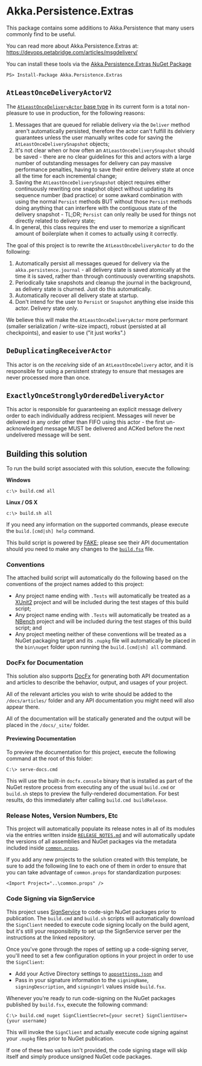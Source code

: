# Akka.Persistence.Extras
This package contains some additions to Akka.Persistence that many users commonly find to be useful.

You can read more about Akka.Persistence.Extras at: https://devops.petabridge.com/articles/msgdelivery/

You can install these tools via the [Akka.Persistence.Extras NuGet Package](https://www.nuget.org/packages/Akka.Persistence.Extras/)

```
PS> Install-Package Akka.Persistence.Extras
```

## `AtLeastOnceDeliveryActorV2`

The [`AtLeastOnceDeliveryActor` base type](https://getakka.net/api/Akka.Persistence.AtLeastOnceDeliveryActor.html) in its current form is a total non-pleasure to use in production, for the following reasons:

1. Messages that are queued for reliable delivery via the `Deliver` method aren't automatically persisted, therefore the actor can't fulfill its delviery guarantees unless the user manually writes code for saving the `AtLeastOnceDeliverySnapshot` objects;
2. It's not clear when or how often an `AtLeastOnceDeliverySnapshot` should be saved - there are no clear guidelines for this and actors with a large number of outstanding messages for delivery can pay massive performance penalties, having to save their entire delivery state at once all the time for each incremental change;
3. Saving the `AtLeastOnceDeliverySnapshot` object requires either continuously rewriting one snapshot object without updating its sequence number (bad practice) or some awkard combination with using the normal `Persist` methods BUT without those `Persist` methods doing anything that can interfere with the contiguous state of the delivery snapshot - TL;DR; `Persist` can only really be used for things not directly related to delivery state;
4. In general, this class requires the end user to memorize a significant amount of boilerplate when it comes to actually using it correctly.

The goal of this project is to rewrite the `AtLeastOnceDeliveryActor` to do the following:

1. Automatically persist all messages queued for delivery via the `akka.persistence.journal` - all delivery state is saved atomically at the time it is saved, rather than through continuously overwriting snapshots.
2. Periodically take snapshots and cleanup the journal in the background, as delivery state is churned. Just do this automatically.
3. Automatically recover all delivery state at startup.
4. Don't intend for the user to `Persist` or `Snapshot` anything else inside this actor. Delivery state only. 

We believe this will make the `AtLeastOnceDeliveryActor` more performant (smaller serialization / write-size impact), robust (persisted at all checkpoints), and easier to use ("it just works".)

## `DeDuplicatingReceiverActor`
This actor is on the _receiving_ side of an `AtLeastOnceDelivery` actor, and it is responsible for using a persistent strategy to ensure that messages are never processed more than once.

## `ExactlyOnceStronglyOrderedDeliveryActor`
This actor is responsible for guaranteeing an explicit message delivery order to each individually address recipient. Messages will never be delivered in any order other than FIFO using this actor - the first un-acknowledged message MUST be delivered and ACKed before the next undelivered message will be sent.

## Building this solution
To run the build script associated with this solution, execute the following:

**Windows**
```
c:\> build.cmd all
```

**Linux / OS X**
```
c:\> build.sh all
```

If you need any information on the supported commands, please execute the `build.[cmd|sh] help` command.

This build script is powered by [FAKE](https://fake.build/); please see their API documentation should you need to make any changes to the [`build.fsx`](build.fsx) file.

### Conventions
The attached build script will automatically do the following based on the conventions of the project names added to this project:

* Any project name ending with `.Tests` will automatically be treated as a [XUnit2](https://xunit.github.io/) project and will be included during the test stages of this build script;
* Any project name ending with `.Tests` will automatically be treated as a [NBench](https://github.com/petabridge/NBench) project and will be included during the test stages of this build script; and
* Any project meeting neither of these conventions will be treated as a NuGet packaging target and its `.nupkg` file will automatically be placed in the `bin\nuget` folder upon running the `build.[cmd|sh] all` command.

### DocFx for Documentation
This solution also supports [DocFx](http://dotnet.github.io/docfx/) for generating both API documentation and articles to describe the behavior, output, and usages of your project. 

All of the relevant articles you wish to write should be added to the `/docs/articles/` folder and any API documentation you might need will also appear there.

All of the documentation will be statically generated and the output will be placed in the `/docs/_site/` folder. 

#### Previewing Documentation
To preview the documentation for this project, execute the following command at the root of this folder:

```
C:\> serve-docs.cmd
```

This will use the built-in `docfx.console` binary that is installed as part of the NuGet restore process from executing any of the usual `build.cmd` or `build.sh` steps to preview the fully-rendered documentation. For best results, do this immediately after calling `build.cmd buildRelease`.

### Release Notes, Version Numbers, Etc
This project will automatically populate its release notes in all of its modules via the entries written inside [`RELEASE_NOTES.md`](RELEASE_NOTES.md) and will automatically update the versions of all assemblies and NuGet packages via the metadata included inside [`common.props`](src/common.props).

If you add any new projects to the solution created with this template, be sure to add the following line to each one of them in order to ensure that you can take advantage of `common.props` for standardization purposes:

```
<Import Project="..\common.props" />
```

### Code Signing via SignService
This project uses [SignService](https://github.com/onovotny/SignService) to code-sign NuGet packages prior to publication. The `build.cmd` and `build.sh` scripts will automatically download the `SignClient` needed to execute code signing locally on the build agent, but it's still your responsibility to set up the SignService server per the instructions at the linked repository.

Once you've gone through the ropes of setting up a code-signing server, you'll need to set a few configuration options in your project in order to use the `SignClient`:

* Add your Active Directory settings to [`appsettings.json`](appsettings.json) and
* Pass in your signature information to the `signingName`, `signingDescription`, and `signingUrl` values inside `build.fsx`.

Whenever you're ready to run code-signing on the NuGet packages published by `build.fsx`, execute the following command:

```
C:\> build.cmd nuget SignClientSecret={your secret} SignClientUser={your username}
```

This will invoke the `SignClient` and actually execute code signing against your `.nupkg` files prior to NuGet publication.

If one of these two values isn't provided, the code signing stage will skip itself and simply produce unsigned NuGet code packages.

